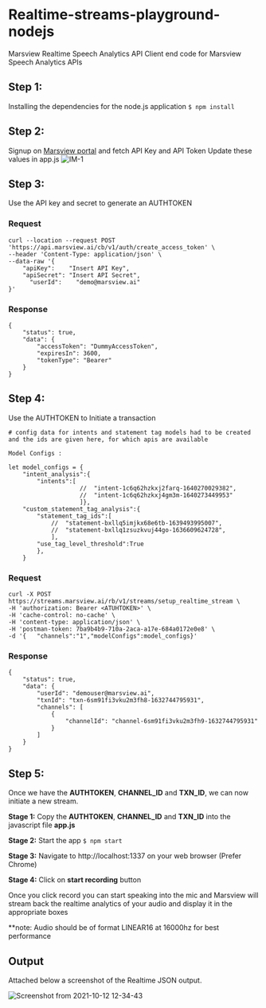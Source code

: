 # Realtime-streams-playground-nodejs
Marsview Realtime Speech Analytics API
Client end code for Marsview Speech Analytics APIs

## Step 1:
Installing the dependencies for the node.js application
  ```$ npm install ```

## Step 2:
Signup on [Marsview portal](app.marsview.ai) and fetch API Key and API Token
Update these values in app.js
![IM-1](https://gblobscdn.gitbook.com/assets%2F-MaxSab-_c4clZreM9ft%2F-McUJSnRlslrM7wCcAdb%2F-McUJx4lF7WPJBxCsk4o%2FScreenshot%202021-06-18%20at%207.02.35%20PM.png?alt=media&token=c466bae4-6b04-4b85-b1eb-4ed02a169538)

## Step 3:
Use the API key and secret to generate an AUTHTOKEN

### Request
```
curl --location --request POST 'https://api.marsview.ai/cb/v1/auth/create_access_token' \
--header 'Content-Type: application/json' \
--data-raw '{
    "apiKey":    "Insert API Key",
    "apiSecret": "Insert API Secret",
	  "userId":    "demo@marsview.ai"
}'
```

### Response
```
{
    "status": true,
    "data": {
        "accessToken": "DummyAccessToken",
        "expiresIn": 3600,
        "tokenType": "Bearer"
    }
}
```

## Step 4:
Use the AUTHTOKEN to Initiate a transaction
```
# config data for intents and statement tag models had to be created and the ids are given here, for which apis are available

Model Configs : 

let model_configs = {
    "intent_analysis":{
        "intents":[
                    //  "intent-1c6q62hzkxj2farq-1640270029382",
                    //  "intent-1c6q62hzkxj4gm3m-1640273449953"
                    ]},
    "custom_statement_tag_analysis":{
        "statement_tag_ids":[
            //  "statement-bxllq5imjkx68e6tb-1639493995007",
            //  "statement-bxllq1zsuzkvuj44go-1636609624728",
            ],
        "use_tag_level_threshold":True
        },
    }
```
### Request
```
curl -X POST https://streams.marsview.ai/rb/v1/streams/setup_realtime_stream \
-H 'authorization: Bearer <ATUHTOKEN>' \
-H 'cache-control: no-cache' \
-H 'content-type: application/json' \
-H 'postman-token: 7ba9b4b9-710a-2aca-a17e-684a0172e0e8' \
-d '{	"channels":"1","modelConfigs":model_configs}'
```
### Response

```
{
    "status": true,
    "data": {
        "userId": "demouser@marsview.ai",
        "txnId": "txn-6sm91fi3vku2m3fh8-1632744795931",
        "channels": [
            {
                "channelId": "channel-6sm91fi3vku2m3fh9-1632744795931"
            }
        ]
    }
}
```
## Step 5:
Once we have the **AUTHTOKEN**, **CHANNEL_ID** and **TXN_ID**, we can now initiate a new stream.
  
  **Stage 1:** Copy the **AUTHTOKEN**, **CHANNEL_ID** and **TXN_ID** into the javascript file **app.js**
  
  **Stage 2:** Start the app
  ```$ npm start```
  
  **Stage 3:** Navigate to http://localhost:1337 on your web browser (Prefer Chrome)
  
  **Stage 4:** Click on **start recording** button
  
 Once you click record you can start speaking into the mic and Marsview will stream back the realtime analytics of your audio and display it in the appropriate boxes
 
 **note: Audio should be of format LINEAR16 at 16000hz for best performance
 
 ## Output
 Attached below a screenshot of the Realtime JSON output.

![Screenshot from 2021-10-12 12-34-43](https://user-images.githubusercontent.com/89686378/136908036-310271cb-52b9-41b2-a719-1feb0dcf1027.png)
